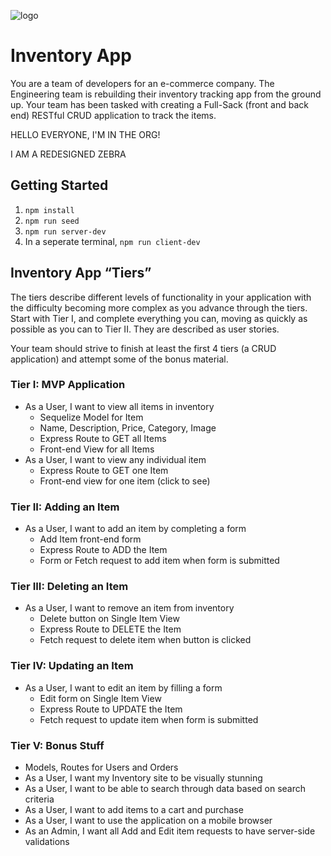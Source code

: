 ![logo](https://user-images.githubusercontent.com/44912347/202296600-c5f247d6-9616-49db-88f0-38433429d781.jpg)

# Inventory App
You are a team of developers for an e-commerce company. The Engineering team  is rebuilding their inventory tracking app from the ground up. Your team has been tasked with creating a Full-Sack (front and back end) RESTful CRUD application to track the items.

HELLO EVERYONE, I'M IN THE ORG!

I AM A REDESIGNED ZEBRA

## Getting Started

1. `npm install`
2. `npm run seed`
3. `npm run server-dev`
4. In a seperate terminal, `npm run client-dev`

## Inventory App “Tiers”

The tiers describe different levels of functionality in your application with the difficulty becoming more complex as you advance through the tiers. Start with Tier I, and complete everything you can, moving as quickly as possible as you can to Tier II. They are described as user stories.

Your team should strive to finish at least the first 4 tiers (a CRUD application) and attempt some of the bonus material.

### Tier I: MVP Application
- As a User, I want to view all items in inventory
  - Sequelize Model for Item
  - Name, Description, Price, Category, Image
  - Express Route to GET all Items
  - Front-end View for all Items
- As a User, I want to view any individual item
  - Express Route to GET one Item
  - Front-end view for one item (click to see)

### Tier II: Adding an Item
- As a User, I want to add an item by completing a form
  - Add Item front-end form
  - Express Route to ADD the Item
  - Form or Fetch request to add item when form is submitted

### Tier III: Deleting an Item
- As a User, I want to  remove an item from inventory
  - Delete button on Single Item View
  - Express Route to DELETE the Item
  - Fetch request to delete item when button is clicked

### Tier IV: Updating an Item
- As a User, I want to edit an item by filling a form
  - Edit form on Single Item View
  - Express Route to UPDATE the Item
  - Fetch request to update item when form is submitted

### Tier V: Bonus Stuff
- Models, Routes for Users and Orders
- As a User, I want my Inventory site to be visually stunning
- As a User, I want to be able to search through data based on search criteria
- As a User, I want to add items to a cart and purchase
- As a User, I want to use the application on a mobile browser
- As an Admin, I want all Add and Edit item requests to have server-side validations
